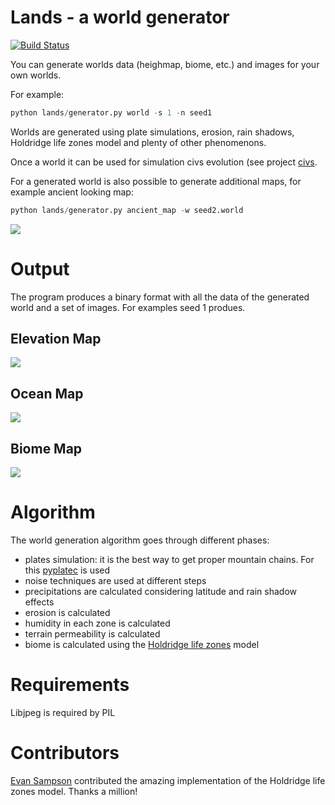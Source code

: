 Lands - a world generator
=========================

[![Build Status](https://travis-ci.org/ftomassetti/lands.svg?branch=master)](https://travis-ci.org/ftomassetti/lands)

You can generate worlds data (heighmap, biome, etc.) and images for your own worlds.

For example:

```python
python lands/generator.py world -s 1 -n seed1
```

Worlds are generated using plate simulations, erosion, rain shadows, Holdridge life zones model and plenty of other phenomenons.

Once a world it can be used for simulation civs evolution (see project [civs](https://github.com/ftomassetti/civs).

For a generated world is also possible to generate additional maps, for example ancient looking map:

```python
python lands/generator.py ancient_map -w seed2.world
```

![](https://raw.githubusercontent.com/ftomassetti/lands/master/examples/ancient_map_seed2.png)

Output
======

The program produces a binary format with all the data of the generated world and a set of images. For examples seed 1 produes.

## Elevation Map

![](https://raw.githubusercontent.com/ftomassetti/lands/master/examples/world_seed_1_elevation.png)


## Ocean Map

![](https://raw.githubusercontent.com/ftomassetti/lands/master/examples/world_seed_1_ocean.png)

## Biome Map

![](https://raw.githubusercontent.com/ftomassetti/lands/master/examples/world_seed_1_biome.png)

Algorithm
=========

The world generation algorithm goes through different phases:
* plates simulation: it is the best way to get proper mountain chains. For this [pyplatec](https://github.com/ftomassetti/pyplatec) is used
* noise techniques are used at different steps
* precipitations are calculated considering latitude and rain shadow effects
* erosion is calculated
* humidity in each zone is calculated
* terrain permeability is calculated
* biome is calculated using the [Holdridge life zones](http://en.wikipedia.org/wiki/Holdridge_life_zones) model

Requirements
============

Libjpeg is required by PIL

Contributors
============

[Evan Sampson](https://github.com/esampson) contributed the amazing implementation of the Holdridge life zones model. Thanks a million!
